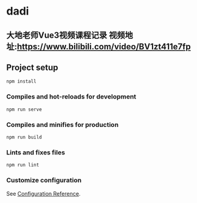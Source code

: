 # dadi

## 大地老师Vue3视频课程记录  视频地址:https://www.bilibili.com/video/BV1zt411e7fp

## Project setup
```
npm install
```

### Compiles and hot-reloads for development
```
npm run serve
```

### Compiles and minifies for production
```
npm run build
```

### Lints and fixes files
```
npm run lint
```

### Customize configuration
See [Configuration Reference](https://cli.vuejs.org/config/).
